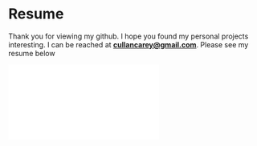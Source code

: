 # Resume
Thank you for viewing my github. I hope you found my personal projects interesting.
I can be reached at **cullancarey@gmail.com**. 
Please see my resume below 

![](Cullan_Carey_Resume.pdf)
